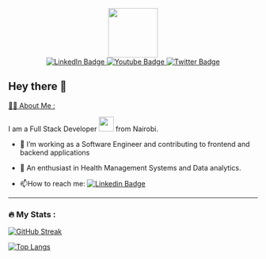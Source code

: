 <div id="header" align="center">
  <img src="https://media.giphy.com/media/M9gbBd9nbDrOTu1Mqx/giphy.gif" width="100"/>
  <div id="badges">
  <a href="https://www.linkedin.com/in/richard-osaga-914200172/">
    <img src="https://img.shields.io/badge/LinkedIn-blue?style=for-the-badge&logo=linkedin&logoColor=white" alt="LinkedIn Badge"/>
  </a>
  <a href="#">
    <img src="https://img.shields.io/badge/YouTube-red?style=for-the-badge&logo=youtube&logoColor=white" alt="Youtube Badge"/>
  </a>
  <a href="https://twitter.com/richardjohnza">
    <img src="https://img.shields.io/badge/Twitter-blue?style=for-the-badge&logo=twitter&logoColor=white" alt="Twitter Badge"/>
  </a>
</div>
  <img src="https://komarev.com/ghpvc/?username=rosaga&style=flat-square&color=blue" alt=""/>
</div>

<h2>
  Hey there 👋
</h2>
<a href="https://aboutme-red.vercel.app/index.html">
🧑‍💻 About Me :
 </a>

I am a Full Stack Developer <img src="https://media.giphy.com/media/WUlplcMpOCEmTGBtBW/giphy.gif" width="30"> from Nairobi.

- :telescope: I’m working as a Software Engineer and contributing to frontend and backend applications

- :seedling: An enthusiast in Health Management Systems and Data analytics.

- :mailbox:How to reach me: [![Linkedin Badge](https://img.shields.io/badge/-kakbar-blue?style=flat&logo=Linkedin&logoColor=white)](https://www.linkedin.com/in/richard-osaga-914200172/)

---

### :fire: My Stats :

[![GitHub Streak](http://github-readme-streak-stats.herokuapp.com?user=rosaga&theme=dark&background=000000)](https://git.io/streak-stats)


[![Top Langs](https://github-readme-stats.vercel.app/api/top-langs/?username=rosaga&layout=compact&theme=vision-friendly-dark)](https://github.com/anuraghazra/github-readme-stats)



